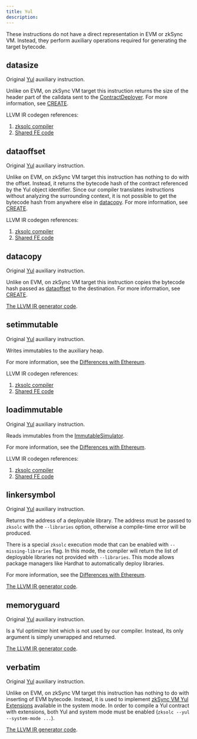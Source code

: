 ```yaml
---
title: Yul
description:
---
```


These instructions do not have a direct representation in EVM or zkSync VM. Instead, they perform auxiliary operations
required for generating the target bytecode.

## datasize

Original [Yul](https://docs.soliditylang.org/en/latest/yul.html#datasize-dataoffset-datacopy) auxiliary instruction.

Unlike on EVM, on zkSync VM target this instruction returns the size of the header part of the calldata sent to the
[ContractDeployer](../system-contracts#contract-deployer).
For more information, see [CREATE](evm/create).

LLVM IR codegen references:

1. [zksolc compiler](%%zk_git_repo_era-compiler-solidity%%/blob/main/src/yul/parser/statement/expression/function_call/mod.rs#L928)
2. [Shared FE code](%%zk_git_repo_era-compiler-llvm-context%%/blob/main/src/zkevm/evm/create.rs#L149)

## dataoffset

Original [Yul](https://docs.soliditylang.org/en/latest/yul.html#datasize-dataoffset-datacopy) auxiliary instruction.

Unlike on EVM, on zkSync VM target this instruction has nothing to do with the offset. Instead, it returns the bytecode hash
of the contract referenced by the Yul object identifier. Since our compiler translates instructions without analyzing
the surrounding context, it is not possible to get the bytecode hash from anywhere else in [datacopy](#datacopy). For
more information, see [CREATE](evm/create).

LLVM IR codegen references:

1. [zksolc compiler](%%zk_git_repo_era-compiler-solidity%%/blob/main/src/yul/parser/statement/expression/function_call/mod.rs#L918)
2. [Shared FE code](%%zk_git_repo_era-compiler-llvm-context%%/blob/main/src/zkevm/evm/create.rs#L97)

## datacopy

Original [Yul](https://docs.soliditylang.org/en/latest/yul.html#datasize-dataoffset-datacopy) auxiliary instruction.

Unlike on EVM, on zkSync VM target this instruction copies the bytecode hash passed as [dataoffset](#dataoffset) to the
destination. For more information, see [CREATE](evm/create).

[The LLVM IR generator code](%%zk_git_repo_era-compiler-solidity%%/blob/main/src/yul/parser/statement/expression/function_call/mod.rs#L938).

## setimmutable

Original [Yul](https://docs.soliditylang.org/en/latest/yul.html#setimmutable-loadimmutable) auxiliary instruction.

Writes immutables to the auxiliary heap.

For more information, see the [Differences with Ethereum](/build/developer-reference/ethereum-differences/evm-instructions#setimmutable-loadimmutable).

LLVM IR codegen references:

1. [zksolc compiler](%%zk_git_repo_era-compiler-solidity%%/blob/main/src/yul/parser/statement/expression/function_call/mod.rs#L562)
2. [Shared FE code](%%zk_git_repo_era-compiler-llvm-context%%/blob/main/src/eravm/evm/immutable.rs#L79)

## loadimmutable

Original [Yul](https://docs.soliditylang.org/en/latest/yul.html#setimmutable-loadimmutable) auxiliary instruction.

Reads immutables from the [ImmutableSimulator](../system-contracts.md#simulator-of-immutables).

For more information, see the
[Differences with Ethereum](/build/developer-reference/ethereum-differences/evm-instructions#setimmutable-loadimmutable).

LLVM IR codegen references:

1. [zksolc compiler](%%zk_git_repo_era-compiler-solidity%%/blob/main/src/yul/parser/statement/expression/function_call/mod.rs#L540)
2. [Shared FE code](%%zk_git_repo_era-compiler-llvm-context%%/blob/main/src/eravm/evm/immutable.rs#L17)

## linkersymbol

Original [Yul](https://docs.soliditylang.org/en/latest/yul.html#linkersymbol) auxiliary instruction.

Returns the address of a deployable library. The address must be passed to `zksolc` with the `--libraries` option,
otherwise a compile-time error will be produced.

There is a special `zksolc` execution mode that can be enabled with `--missing-libraries` flag. In this mode, the
compiler will return the list of deployable libraries not provided with `--libraries`. This mode allows package managers
like Hardhat to automatically deploy libraries.

For more information, see the
[Differences with Ethereum](/build/developer-reference/ethereum-differences/libraries).

[The LLVM IR generator code](%%zk_git_repo_era-compiler-solidity%%/blob/main/src/yul/parser/statement/expression/function_call/mod.rs#L956).

## memoryguard

Original [Yul](https://docs.soliditylang.org/en/latest/yul.html#memoryguard) auxiliary instruction.

Is a Yul optimizer hint which is not used by our compiler. Instead, its only argument is simply unwrapped and returned.

[The LLVM IR generator code](%%zk_git_repo_era-compiler-solidity%%/blob/main/src/yul/parser/statement/expression/function_call/mod.rs#L968).

## verbatim

Original [Yul](https://docs.soliditylang.org/en/latest/yul.html#verbatim) auxiliary instruction.

Unlike on EVM, on zkSync VM target this instruction has nothing to do with inserting of EVM bytecode. Instead, it is used to implement
[zkSync VM Yul Extensions](../instructions/overview#yul-extensions) available in the system mode. In order to compile a Yul contract
with extensions, both Yul and system mode must be enabled (`zksolc --yul --system-mode ...`).

[The LLVM IR generator code](%%zk_git_repo_era-compiler-solidity%%/blob/main/src/yul/parser/statement/expression/function_call/verbatim.rs).
